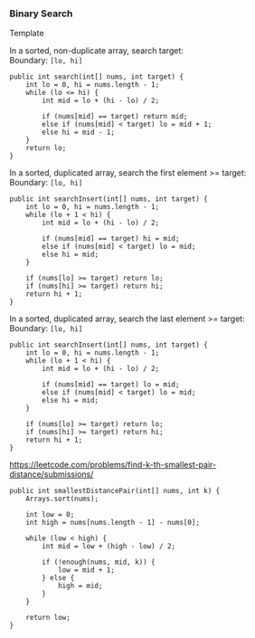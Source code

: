 

### Binary Search

Template

In a sorted, non-duplicate array, search target:  
Boundary: `[lo, hi]`  

```
public int search(int[] nums, int target) {
    int lo = 0, hi = nums.length - 1;
    while (lo <= hi) {
        int mid = lo + (hi - lo) / 2;

        if (nums[mid] == target) return mid;
        else if (nums[mid] < target) lo = mid + 1;
        else hi = mid - 1;
    }
    return lo;
}
```

In a sorted, duplicated array, search the first element >= target:  
Boundary: `[lo, hi]`

```
public int searchInsert(int[] nums, int target) {
    int lo = 0, hi = nums.length - 1;
    while (lo + 1 < hi) {
        int mid = lo + (hi - lo) / 2;

        if (nums[mid] == target) hi = mid;
        else if (nums[mid] < target) lo = mid;
        else hi = mid;
    }
    
    if (nums[lo] >= target) return lo;
    if (nums[hi] >= target) return hi;
    return hi + 1;
}
```

In a sorted, duplicated array, search the last element >= target:  
Boundary: `[lo, hi]`

```
public int searchInsert(int[] nums, int target) {
    int lo = 0, hi = nums.length - 1;
    while (lo + 1 < hi) {
        int mid = lo + (hi - lo) / 2;

        if (nums[mid] == target) lo = mid;
        else if (nums[mid] < target) lo = mid;
        else hi = mid;
    }
    
    if (nums[lo] >= target) return lo;
    if (nums[hi] >= target) return hi;
    return hi + 1;
}
```


https://leetcode.com/problems/find-k-th-smallest-pair-distance/submissions/

```
public int smallestDistancePair(int[] nums, int k) {
    Arrays.sort(nums);

    int low = 0;
    int high = nums[nums.length - 1] - nums[0];

    while (low < high) {
        int mid = low + (high - low) / 2;

        if (!enough(nums, mid, k)) {
            low = mid + 1;
        } else {
            high = mid;
        }
    }

    return low;
}
```
